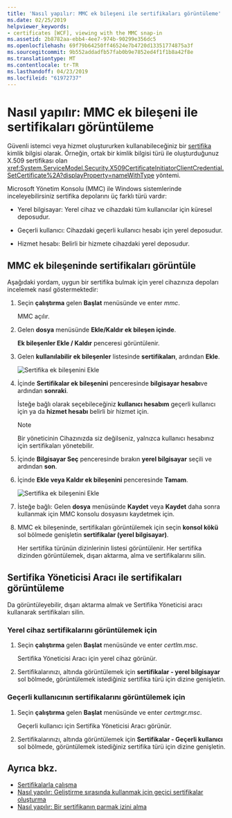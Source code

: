 ```yaml
---
title: 'Nasıl yapılır: MMC ek bileşeni ile sertifikaları görüntüleme'
ms.date: 02/25/2019
helpviewer_keywords:
- certificates [WCF], viewing with the MMC snap-in
ms.assetid: 2b8782aa-ebb4-4ee7-974b-90299e356dc5
ms.openlocfilehash: 69f79b64250ff46524e7b4720d13351774875a3f
ms.sourcegitcommit: 9b552addadfb57fab0b9e7852ed4f1f1b8a42f8e
ms.translationtype: MT
ms.contentlocale: tr-TR
ms.lasthandoff: 04/23/2019
ms.locfileid: "61972737"
---
```

# <a name="how-to-view-certificates-with-the-mmc-snap-in"></a>Nasıl yapılır: MMC ek bileşeni ile sertifikaları görüntüleme
Güvenli istemci veya hizmet oluştururken kullanabileceğiniz bir [sertifika](working-with-certificates.md) kimlik bilgisi olarak. Örneğin, ortak bir kimlik bilgisi türü ile oluşturduğunuz X.509 sertifikası olan <xref:System.ServiceModel.Security.X509CertificateInitiatorClientCredential.SetCertificate%2A?displayProperty=nameWithType> yöntemi. 

Microsoft Yönetim Konsolu (MMC) ile Windows sistemlerinde inceleyebilirsiniz sertifika depolarını üç farklı türü vardır:

- Yerel bilgisayar: Yerel cihaz ve cihazdaki tüm kullanıcılar için küresel deposudur.

- Geçerli kullanıcı: Cihazdaki geçerli kullanıcı hesabı için yerel deposudur.

- Hizmet hesabı: Belirli bir hizmete cihazdaki yerel deposudur.

## <a name="view-certificates-in-the-mmc-snap-in"></a>MMC ek bileşeninde sertifikaları görüntüle 

Aşağıdaki yordam, uygun bir sertifika bulmak için yerel cihazınıza depoları incelemek nasıl göstermektedir: 
  
1. Seçin **çalıştırma** gelen **Başlat** menüsünde ve enter *mmc*. 

    MMC açılır. 
  
2. Gelen **dosya** menüsünde **Ekle/Kaldır ek bileşen içinde**. 
    
    **Ek bileşenler Ekle / Kaldır** penceresi görüntülenir.
  
3. Gelen **kullanılabilir ek bileşenler** listesinde **sertifikaları**, ardından **Ekle**.  

    ![Sertifika ek bileşenini Ekle](./media/mmc-add-certificate-snap-in.png)
  
4. İçinde **Sertifikalar ek bileşenini** penceresinde **bilgisayar hesabı**ve ardından **sonraki**. 
  
    İsteğe bağlı olarak seçebileceğiniz **kullanıcı hesabım** geçerli kullanıcı için ya da **hizmet hesabı** belirli bir hizmet için. 

    > [!NOTE]
    > Bir yöneticinin Cihazınızda siz değilseniz, yalnızca kullanıcı hesabınız için sertifikaları yönetebilir.
  
5. İçinde **Bilgisayar Seç** penceresinde bırakın **yerel bilgisayar** seçili ve ardından **son**.  
  
6. İçinde **Ekle veya Kaldır ek bileşenini** penceresinde **Tamam**.  
  
    ![Sertifika ek bileşenini Ekle](./media/mmc-certificate-snap-in-selected.png)

7. İsteğe bağlı: Gelen **dosya** menüsünde **Kaydet** veya **Kaydet** daha sonra kullanmak için MMC konsolu dosyasını kaydetmek için.  

8. MMC ek bileşeninde, sertifikaları görüntülemek için seçin **konsol kökü** sol bölmede genişletin **sertifikalar (yerel bilgisayar)**.

    Her sertifika türünün dizinlerinin listesi görüntülenir. Her sertifika dizinden görüntülemek, dışarı aktarma, alma ve sertifikalarını silin.

## <a name="view-certificates-with-the-certificate-manager-tool"></a>Sertifika Yöneticisi Aracı ile sertifikaları görüntüleme

Da görüntüleyebilir, dışarı aktarma almak ve Sertifika Yöneticisi aracı kullanarak sertifikaları silin.

### <a name="to-view-certificates-for-the-local-device"></a>Yerel cihaz sertifikalarını görüntülemek için

1. Seçin **çalıştırma** gelen **Başlat** menüsünde ve enter *certlm.msc*. 

    Sertifika Yöneticisi Aracı için yerel cihaz görünür. 
  
2. Sertifikalarınızı, altında görüntülemek için **sertifikalar - yerel bilgisayar** sol bölmede, görüntülemek istediğiniz sertifika türü için dizine genişletin.

### <a name="to-view-certificates-for-the-current-user"></a>Geçerli kullanıcının sertifikalarını görüntülemek için

1. Seçin **çalıştırma** gelen **Başlat** menüsünde ve enter *certmgr.msc*. 

    Geçerli kullanıcı için Sertifika Yöneticisi Aracı görünür. 
  
2. Sertifikalarınızı, altında görüntülemek için **Sertifikalar - Geçerli kullanıcı** sol bölmede, görüntülemek istediğiniz sertifika türü için dizine genişletin.

## <a name="see-also"></a>Ayrıca bkz.

- [Sertifikalarla çalışma](working-with-certificates.md)
- [Nasıl yapılır: Geliştirme sırasında kullanmak için geçici sertifikalar oluşturma](how-to-create-temporary-certificates-for-use-during-development.md)
- [Nasıl yapılır: Bir sertifikanın parmak izini alma](how-to-retrieve-the-thumbprint-of-a-certificate.md)
